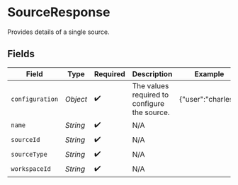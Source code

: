 # SourceResponse

Provides details of a single source.


## Fields

| Field                                        | Type                                         | Required                                     | Description                                  | Example                                      |
| -------------------------------------------- | -------------------------------------------- | -------------------------------------------- | -------------------------------------------- | -------------------------------------------- |
| `configuration`                              | *Object*                                     | :heavy_check_mark:                           | The values required to configure the source. | {"user":"charles"}                           |
| `name`                                       | *String*                                     | :heavy_check_mark:                           | N/A                                          |                                              |
| `sourceId`                                   | *String*                                     | :heavy_check_mark:                           | N/A                                          |                                              |
| `sourceType`                                 | *String*                                     | :heavy_check_mark:                           | N/A                                          |                                              |
| `workspaceId`                                | *String*                                     | :heavy_check_mark:                           | N/A                                          |                                              |